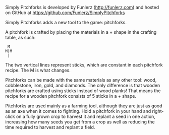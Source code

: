 Simply Pitchforks is developed by Funlerz (http://funlerz.com) and hosted on GitHub at https://github.com/Funlerz/SimplyPitchforks

Simply Pitchforks adds a new tool to the game: pitchforks.

A pitchfork is crafted by placing the materials in a + shape in the crafting table, as such:

```
 M
M|M
 |
```
 
The two vertical lines represent sticks, which are constant in each pitchfork recipe. The M is what changes.

Pitchforks can be made with the same materials as any other tool: wood, cobblestone, iron, gold, and diamonds. The only difference is that wooden pitchforks are crafted using sticks instead of wood planks! That means the recipe for a wooden pitchfork consists of 5 sticks in a + shape.

Pitchforks are used mainly as a farming tool, although they are just as good as an axe when it comes to fighting. Hold a pitchfork in your hand and right-click on a fully grown crop to harvest it and replant a seed in one action, increasing how many seeds you get from a crop as well as reducing the time required to harvest and replant a field.
